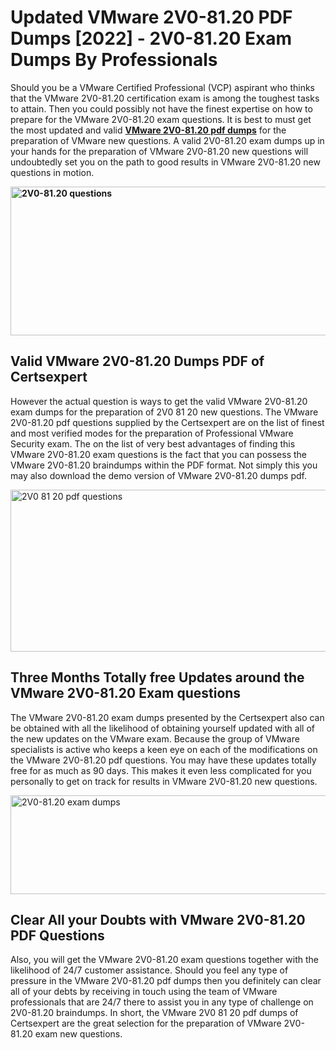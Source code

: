 <h1><strong>Updated VMware 2V0-81.20 PDF Dumps [2022] - 2V0-81.20 Exam Dumps By Professionals&nbsp;</strong></h1>
<p><span style="font-weight: 400;">Should you be a VMware Certified Professional (VCP) aspirant who thinks that the VMware 2V0-81.20 certification exam is among the toughest tasks to attain. Then you could possibly not have the finest expertise on how to prepare for the VMware 2V0-81.20 exam questions. It is best to must get the most updated and valid <strong><a href="https://www.certsexpert.com/2V0-81.20-pdf-questions.html">VMware 2V0-81.20 pdf dumps</a></strong> for the preparation of VMware new questions. A valid  2V0-81.20 exam dumps up in your hands for the preparation of VMware 2V0-81.20 new questions will undoubtedly set you on the path to good results in VMware 2V0-81.20 new questions in motion.</span></p>
<p><span style="font-weight: 400;"><strong><img style="display: block; margin-left: auto; margin-right: auto;" src="https://i.ibb.co/QXh983F/73475278-2429792180625311-4586132736837681152-n.jpg" alt="2V0-81.20 questions" width="632" height="238" /></strong></span></p>
<h2><strong>Valid VMware 2V0-81.20 Dumps PDF of Certsexpert</strong></h2>
<p><span style="font-weight: 400;">However the actual question is ways to get the valid VMware 2V0-81.20 exam dumps for the preparation of 2V0 81 20 new questions. The VMware 2V0-81.20 pdf questions supplied by the Certsexpert are on the list of finest and most verified modes for the preparation of Professional VMware Security exam. The on the list of very best advantages of finding this VMware 2V0-81.20 exam questions is the fact that you can possess the VMware 2V0-81.20 braindumps within the PDF format. Not simply this you may also download the demo version of VMware 2V0-81.20 dumps pdf.</span></p>
<p><span style="font-weight: 400;"><img style="display: block; margin-left: auto; margin-right: auto;" src="https://i.ibb.co/Jd8hN2L/76714008-3182067705200142-8735104740007870464-n.jpg" alt="2V0 81 20 pdf questions" width="701" height="259" /></span></p>
<h2><strong>Three Months Totally free Updates around the VMware 2V0-81.20 Exam questions</strong></h2>
<p><span style="font-weight: 400;">The VMware 2V0-81.20 exam dumps presented by the Certsexpert also can be obtained with all the likelihood of obtaining yourself updated with all of the new updates on the VMware exam. Because the group of VMware specialists is active who keeps a keen eye on each of the modifications on the VMware 2V0-81.20 pdf questions. You may have these updates totally free for as much as 90 days. This makes it even less complicated for you personally to get on track for results in VMware 2V0-81.20 new questions.</span></p>
<p><span style="font-weight: 400;"><a href="https://www.certsexpert.com/2V0-81.20-pdf-questions.html"><img style="display: block; margin-left: auto; margin-right: auto;" src="https://i.ibb.co/TMnKrkJ/75398236-424489711531572-5064688549987614720-n.jpg" alt="2V0-81.20 exam dumps" width="714" height="158" /></a></span></p>
<h2><strong>Clear All your Doubts with VMware 2V0-81.20 PDF Questions</strong></h2>
<p>Also, you will get the VMware 2V0-81.20 exam questions together with the likelihood of 24/7 customer assistance. Should you feel any type of pressure in the VMware 2V0-81.20 pdf dumps then you definitely can clear all of your debts by receiving in touch using the team of VMware professionals that are 24/7 there to assist you in any type of challenge on  2V0-81.20 braindumps. In short, the VMware 2V0 81 20 pdf dumps of Certsexpert are the great selection for the preparation of VMware 2V0-81.20 exam new questions.</p>
